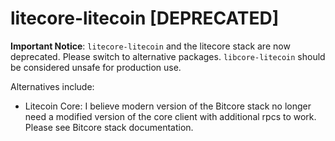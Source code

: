 litecore-litecoin [DEPRECATED]
=====================================

**Important Notice**: `litecore-litecoin` and the litecore stack are now deprecated.
Please switch to alternative packages. `libcore-litecoin` should be considered unsafe for production use.

Alternatives include: 
- Litecoin Core: I believe modern version of the Bitcore stack no longer need a modified version of the core client with additional rpcs to work. Please see Bitcore stack documentation.
